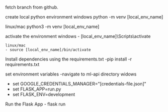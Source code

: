 fetch branch from github.

create local python environment
  windows
	python -m venv [local_env_name]
	
   linux/mac
	python3 -m venv [local_env_name]

activate the environment
	windows
	- [local_env_name]\Scripts\activate
	
	linux/mac
	- source [local_env_name]/bin/activate

Install dependencies using the requirements.txt
	-pip install -r requirements.txt


set environment variables
	-navigate to  ml-api directory
 widows
 - set GOOGLE_CREDENTIALS_MANAGER="[credentials-file.json]"
 - set FLASK_APP=run.py
 - set FLASK_ENV=development

Run the Flask App
    - flask run
